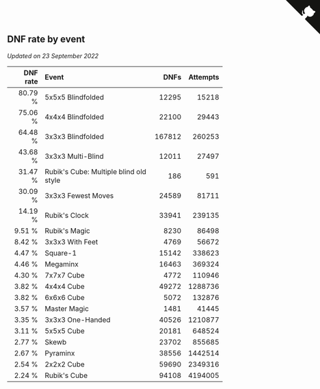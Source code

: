 ## DNF rate by event

*Updated on 23 September 2022*

| DNF rate | Event | DNFs | Attempts |
| ---: | :--- | ---: | ---: |
| 80.79 % | 5x5x5 Blindfolded | 12295 | 15218 |
| 75.06 % | 4x4x4 Blindfolded | 22100 | 29443 |
| 64.48 % | 3x3x3 Blindfolded | 167812 | 260253 |
| 43.68 % | 3x3x3 Multi-Blind | 12011 | 27497 |
| 31.47 % | Rubik's Cube: Multiple blind old style | 186 | 591 |
| 30.09 % | 3x3x3 Fewest Moves | 24589 | 81711 |
| 14.19 % | Rubik's Clock | 33941 | 239135 |
| 9.51 % | Rubik's Magic | 8230 | 86498 |
| 8.42 % | 3x3x3 With Feet | 4769 | 56672 |
| 4.47 % | Square-1 | 15142 | 338623 |
| 4.46 % | Megaminx | 16463 | 369324 |
| 4.30 % | 7x7x7 Cube | 4772 | 110946 |
| 3.82 % | 4x4x4 Cube | 49272 | 1288736 |
| 3.82 % | 6x6x6 Cube | 5072 | 132876 |
| 3.57 % | Master Magic | 1481 | 41445 |
| 3.35 % | 3x3x3 One-Handed | 40526 | 1210877 |
| 3.11 % | 5x5x5 Cube | 20181 | 648524 |
| 2.77 % | Skewb | 23702 | 855685 |
| 2.67 % | Pyraminx | 38556 | 1442514 |
| 2.54 % | 2x2x2 Cube | 59690 | 2349316 |
| 2.24 % | Rubik's Cube | 94108 | 4194005 |


<a href="https://github.com/JustinTimeCuber/wca_statistics" class="github-corner" aria-label="View source on Github"><svg width="80" height="80" viewBox="0 0 250 250" style="fill:#151513; color:#fff; position: absolute; top: 0; border: 0; right: 0;" aria-hidden="true"><path d="M0,0 L115,115 L130,115 L142,142 L250,250 L250,0 Z"></path><path d="M128.3,109.0 C113.8,99.7 119.0,89.6 119.0,89.6 C122.0,82.7 120.5,78.6 120.5,78.6 C119.2,72.0 123.4,76.3 123.4,76.3 C127.3,80.9 125.5,87.3 125.5,87.3 C122.9,97.6 130.6,101.9 134.4,103.2" fill="currentColor" style="transform-origin: 130px 106px;" class="octo-arm"></path><path d="M115.0,115.0 C114.9,115.1 118.7,116.5 119.8,115.4 L133.7,101.6 C136.9,99.2 139.9,98.4 142.2,98.6 C133.8,88.0 127.5,74.4 143.8,58.0 C148.5,53.4 154.0,51.2 159.7,51.0 C160.3,49.4 163.2,43.6 171.4,40.1 C171.4,40.1 176.1,42.5 178.8,56.2 C183.1,58.6 187.2,61.8 190.9,65.4 C194.5,69.0 197.7,73.2 200.1,77.6 C213.8,80.2 216.3,84.9 216.3,84.9 C212.7,93.1 206.9,96.0 205.4,96.6 C205.1,102.4 203.0,107.8 198.3,112.5 C181.9,128.9 168.3,122.5 157.7,114.1 C157.9,116.9 156.7,120.9 152.7,124.9 L141.0,136.5 C139.8,137.7 141.6,141.9 141.8,141.8 Z" fill="currentColor" class="octo-body"></path></svg></a><style>.github-corner:hover .octo-arm{animation:octocat-wave 560ms ease-in-out}@keyframes octocat-wave{0%,100%{transform:rotate(0)}20%,60%{transform:rotate(-25deg)}40%,80%{transform:rotate(10deg)}}@media (max-width:500px){.github-corner:hover .octo-arm{animation:none}.github-corner .octo-arm{animation:octocat-wave 560ms ease-in-out}}</style>
